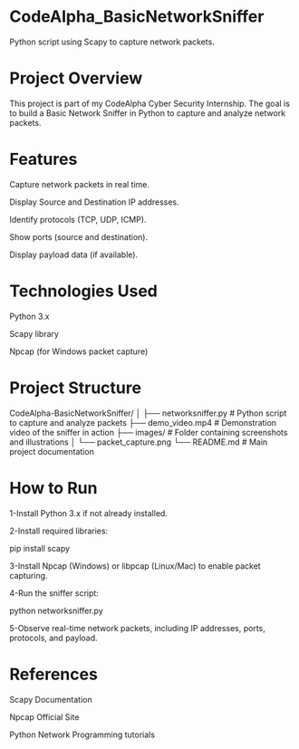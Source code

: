 # CodeAlpha_BasicNetworkSniffer

Python script using Scapy to capture network packets.

# Project Overview

This project is part of my CodeAlpha Cyber Security Internship.
The goal is to build a Basic Network Sniffer in Python to capture and analyze network packets.

# Features

Capture network packets in real time.

Display Source and Destination IP addresses.

Identify protocols (TCP, UDP, ICMP).

Show ports (source and destination).

Display payload data (if available).

# Technologies Used

Python 3.x

Scapy
 library

Npcap
 (for Windows packet capture)

# Project Structure
CodeAlpha-BasicNetworkSniffer/
│
├── networksniffer.py      # Python script to capture and analyze packets
├── demo_video.mp4         # Demonstration video of the sniffer in action
├── images/                # Folder containing screenshots and illustrations
│   └── packet_capture.png
└── README.md              # Main project documentation

# How to Run

1-Install Python 3.x if not already installed.

2-Install required libraries:

pip install scapy


3-Install Npcap (Windows) or libpcap (Linux/Mac) to enable packet capturing.

4-Run the sniffer script:

python networksniffer.py


5-Observe real-time network packets, including IP addresses, ports, protocols, and payload.

# References

Scapy Documentation

Npcap Official Site

Python Network Programming tutorials
